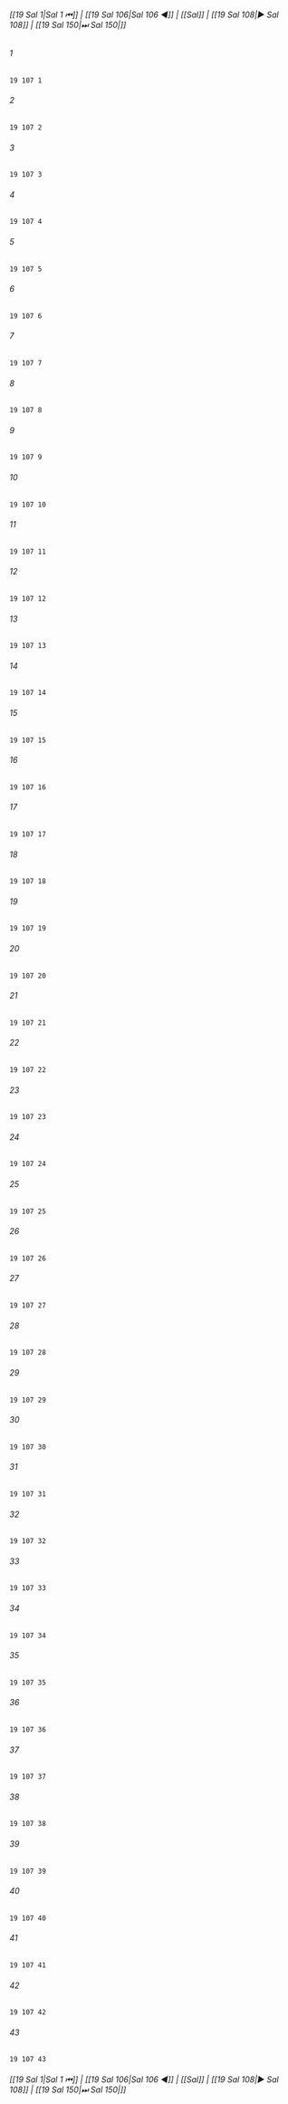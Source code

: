 
###### [[19 Sal 1|Sal 1 ⏮]] | [[19 Sal 106|Sal 106 ◀]] | [[Sal]] | [[19 Sal 108|▶ Sal 108]] | [[19 Sal 150|⏭ Sal 150|]]

###### 1
``` verse
19 107 1 
```
###### 2
``` verse
19 107 2 
```
###### 3
``` verse
19 107 3 
```
###### 4
``` verse
19 107 4 
```
###### 5
``` verse
19 107 5 
```
###### 6
``` verse
19 107 6 
```
###### 7
``` verse
19 107 7 
```
###### 8
``` verse
19 107 8 
```
###### 9
``` verse
19 107 9 
```
###### 10
``` verse
19 107 10 
```
###### 11
``` verse
19 107 11 
```
###### 12
``` verse
19 107 12 
```
###### 13
``` verse
19 107 13 
```
###### 14
``` verse
19 107 14 
```
###### 15
``` verse
19 107 15 
```
###### 16
``` verse
19 107 16 
```
###### 17
``` verse
19 107 17 
```
###### 18
``` verse
19 107 18 
```
###### 19
``` verse
19 107 19 
```
###### 20
``` verse
19 107 20 
```
###### 21
``` verse
19 107 21 
```
###### 22
``` verse
19 107 22 
```
###### 23
``` verse
19 107 23 
```
###### 24
``` verse
19 107 24 
```
###### 25
``` verse
19 107 25 
```
###### 26
``` verse
19 107 26 
```
###### 27
``` verse
19 107 27 
```
###### 28
``` verse
19 107 28 
```
###### 29
``` verse
19 107 29 
```
###### 30
``` verse
19 107 30 
```
###### 31
``` verse
19 107 31 
```
###### 32
``` verse
19 107 32 
```
###### 33
``` verse
19 107 33 
```
###### 34
``` verse
19 107 34 
```
###### 35
``` verse
19 107 35 
```
###### 36
``` verse
19 107 36 
```
###### 37
``` verse
19 107 37 
```
###### 38
``` verse
19 107 38 
```
###### 39
``` verse
19 107 39 
```
###### 40
``` verse
19 107 40 
```
###### 41
``` verse
19 107 41 
```
###### 42
``` verse
19 107 42 
```
###### 43
``` verse
19 107 43 
```

###### [[19 Sal 1|Sal 1 ⏮]] | [[19 Sal 106|Sal 106 ◀]] | [[Sal]] | [[19 Sal 108|▶ Sal 108]] | [[19 Sal 150|⏭ Sal 150|]]

